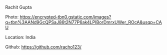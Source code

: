 Rachit Gupta

Photo: https://encrypted-tbn0.gstatic.com/images?q=tbn%3AANd9GcQPSaJ86t2N77P6ak4LPIBorDmrxUWer_ROcA&usqp=CAU

Location: India

Github: https://github.com/racho123/
